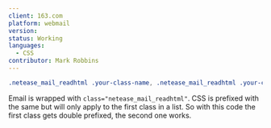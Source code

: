 ```yaml
---
client: 163.com
platform: webmail
version:
status: Working
languages:
  - CSS
contributor: Mark Robbins
---
```


```css
.netease_mail_readhtml .your-class-name, .netease_mail_readhtml .your-class-name { /* Replace this comment with your styles */ }
```

Email is wrapped with `class="netease_mail_readhtml"`. CSS is prefixed with the same but will only apply to the first class in a list. So with this code the first class gets double prefixed, the second one works.
